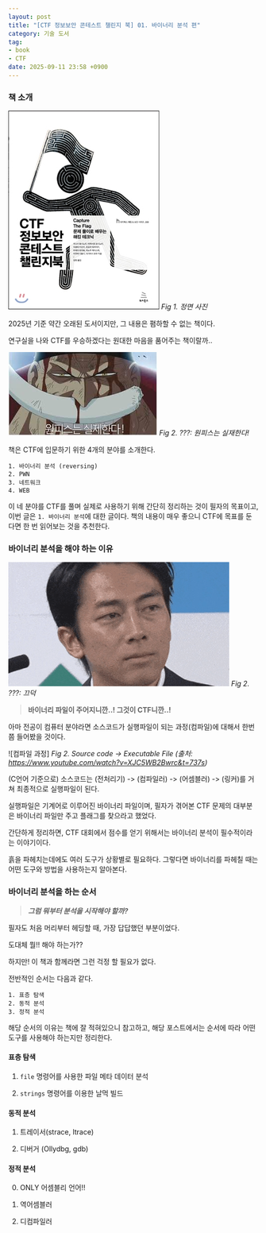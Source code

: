 ```yaml
---
layout: post
title: "[CTF 정보보안 콘테스트 챌린지 북] 01. 바이너리 분석 편"
category: 기술 도서
tag:
- book
- CTF
date: 2025-09-11 23:58 +0900
---
```

### 책 소개
![book]
_Fig 1. 정면 사진_

2025년 기준 약간 오래된 도서이지만, 그 내용은 폄하할 수 없는 책이다.

연구실을 나와 CTF를 우승하겠다는 원대한 마음을 품어주는 책이랄까..

![원피스]
_Fig 2. ???: 원피스는 실재한다!_

책은 CTF에 입문하기 위한 4개의 분야를 소개한다.

    1. 바이너리 분석 (reversing)
    2. PWN 
    3. 네트워크
    4. WEB

이 네 분야를 CTF를 풀며 실제로 사용하기 위해 간단히 정리하는 것이 필자의 목표이고, 이번 글은 `1. 바이너리 분석`에 대한 글이다. 책의 내용이 매우 좋으니 CTF에 목표를 둔다면 한 번 읽어보는 것을 추천한다.


### 바이너리 분석을 해야 하는 이유

![끄덕]
_Fig 2. ???: 끄덕_
> **바이너리 파일이 주어지니깐..! 그것이 CTF니깐..!**

아마 전공이 컴퓨터 분야라면 소스코드가 실행파일이 되는 과정(컴파일)에 대해서 한번쯤 들어봤을 것이다.

![컴파일 과정]
_Fig 2. Source code -> Executable File
(출처: https://www.youtube.com/watch?v=XJC5WB2Bwrc&t=737s)_

(C언어 기준으로) 소스코드는 (전처리기) -> (컴파일러) -> (어셈블러) -> (링커)를 거쳐 최종적으로 실행파일이 된다. 

실행파일은 기계어로 이루어진 바이너리 파일이며, 필자가 겪어본 CTF 문제의 대부분은 바이너리 파일만 주고 플래그를 찾으라고 했었다.

간단하게 정리하면, CTF 대회에서 점수를 얻기 위해서는 바이너리 분석이 필수적이라는 이야기이다.

흙을 파헤치는데에도 여러 도구가 상황별로 필요하다.
그렇다면 바이너리를 파헤칠 때는 어떤 도구와 방법을 사용하는지 알아본다.

### 바이너리 분석을 하는 순서

> **_그럼 뭐부터 분석을 시작해야 할까?_**

필자도 처음 머리부터 헤딩할 때, 가장 답답했던 부분이었다.

도대체 뭘!! 해야 하는가??

하지만! 이 책과 함께라면 그런 걱정 할 필요가 없다.

전반적인 순서는 다음과 같다.

    1. 표층 탐색
    2. 동적 분석
    3. 정적 분석

해당 순서의 이유는 책에 잘 적혀있으니 참고하고, 해당 포스트에서는 순서에 따라 어떤 도구를 사용해야 하는지만 정리한다.

#### 표층 탐색
1. `file` 명령어를 사용한 파일 메타 데이터 분석

2. `strings` 명령어를 이용한 날먹 빌드

#### 동적 분석
1. 트레이서(strace, ltrace)

2. 디버거 (Ollydbg, gdb)

#### 정적 분석
0. ONLY 어셈블리 언어!!

1. 역어셈블러

2. 디컴파일러



[book]: /assets/Book/ctf-정보보안-콘테스트-챌린지-북/book.png
[끄덕]: /assets/Book/ctf-정보보안-콘테스트-챌린지-북/끄덕.gif
[원피스]: /assets/Book/ctf-정보보안-콘테스트-챌린지-북/onepiece.png